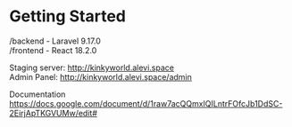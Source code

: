 # Getting Started

/backend - Laravel 9.17.0 \
/frontend - React 18.2.0

Staging server: http://kinkyworld.alevi.space \
Admin Panel: http://kinkyworld.alevi.space/admin 

Documentation
https://docs.google.com/document/d/1raw7acQQmxIQILntrFOfcJb1DdSC-2EirjApTKGVUMw/edit#
